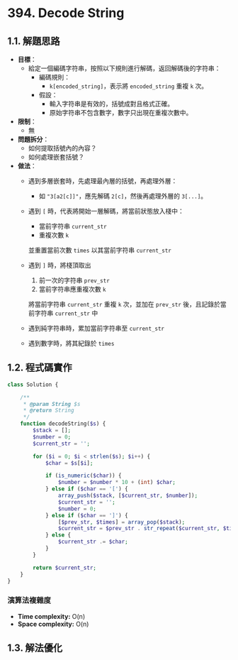 # 394. Decode String

## 1.1. 解題思路

- **目標**：
  - 給定一個編碼字符串，按照以下規則進行解碼，返回解碼後的字符串：
    - 編碼規則：
      - `k[encoded_string]`，表示將 `encoded_string` 重複 `k` 次。
    - 假設：
      - 輸入字符串是有效的，括號成對且格式正確。
      - 原始字符串不包含數字，數字只出現在重複次數中。
- **限制**：
  - 無
- **問題拆分**：
  - 如何提取括號內的內容？
  - 如何處理嵌套括號？
- **做法**：
  - 遇到多層嵌套時，先處理最內層的括號，再處理外層：
    - 如 `"3[a2[c]]"`，應先解碼 `2[c]`，然後再處理外層的 `3[...]`。
  - 遇到 `[` 時，代表將開始一層解碼，將當前狀態放入棧中：
    - 當前字符串 `current_str`
    - 重複次數 `k`

    並重置當前次數 `times` 以其當前字符串 `current_str`
  - 遇到 `]` 時，將棧頂取出
    1. 前一次的字符串 `prev_str`
    2. 當前字符串應重複次數 `k`

    將當前字符串 `current_str` 重複 `k` 次，並加在 `prev_str` 後，且記錄於當前字符串 `current_str` 中

  - 遇到純字符串時，累加當前字符串至 `current_str`
  - 遇到數字時，將其紀錄於 `times`

## 1.2. 程式碼實作

```php
class Solution {

    /**
     * @param String $s
     * @return String
     */
    function decodeString($s) {
        $stack = [];
        $number = 0;
        $current_str = '';

        for ($i = 0; $i < strlen($s); $i++) {
            $char = $s[$i];

            if (is_numeric($char)) {
                $number = $number * 10 + (int) $char;
            } else if ($char == '[') {
                array_push($stack, [$current_str, $number]);
                $current_str = '';
                $number = 0;
            } else if ($char == ']') {
                [$prev_str, $times] = array_pop($stack);
                $current_str = $prev_str . str_repeat($current_str, $times);
            } else {
                $current_str .= $char;
            }
        }

        return $current_str;
    }
}
```

### 演算法複雜度

- **Time complexity:** O(n)
- **Space complexity:** O(n)

## 1.3. 解法優化
